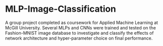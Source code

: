 # MLP-Image-Classification
A group project completed as coursework for Applied Machine Learning at McGill University. Several MLPs and CNNs were trained and tested on the Fashion-MNIST image database to investigate and classify the effects of network architecture and hyper-parameter choice on final performance.
